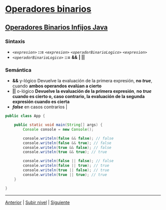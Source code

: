# [Operadores binarios](../u3binaryOperators/README.md)






## [Operadores Binarios Infijos Java ](../u3binaryOperators/README.md)

### Sintaxis


- *`<expresion>`*  **::=** *`<expresion>`* *`<operadorBinarioLogico>`* *`<expresion>`*  
- *`<operadorBinarioLogico>`*  **::=** **&&** **\|** **\|\|**

### Semántica


- **&&**  y-lógico  Devuelve la evaluación de la primera expresión, **no *true***, cuando **ambos operandos evalúan a cierto**
- **\|\|**  o-lógico  **Devuelve la evaluación de la primera expresión**, **no *true*** **cuando es cierto o, caso contrario, la evaluación de la segunda expresión cuando es cierta**
- ***false*** en casos contrarios |


```java
public class App {

    public static void main(String[] args) {
        Console console = new Console();

        console.writeln(false && false); // false
        console.writeln(false && true); // false
        console.writeln(true && false); // false
        console.writeln(true && true); // true

        console.writeln(false || false); // false
        console.writeln(false || true); // true
        console.writeln(true || false); // true
        console.writeln(true || true); // true
    }

}
```
---

[Anterior](../u2unaryOperators/README.md) | [Subir nivel](../README.md) | [Siguiente](../u3charType/README.md)
